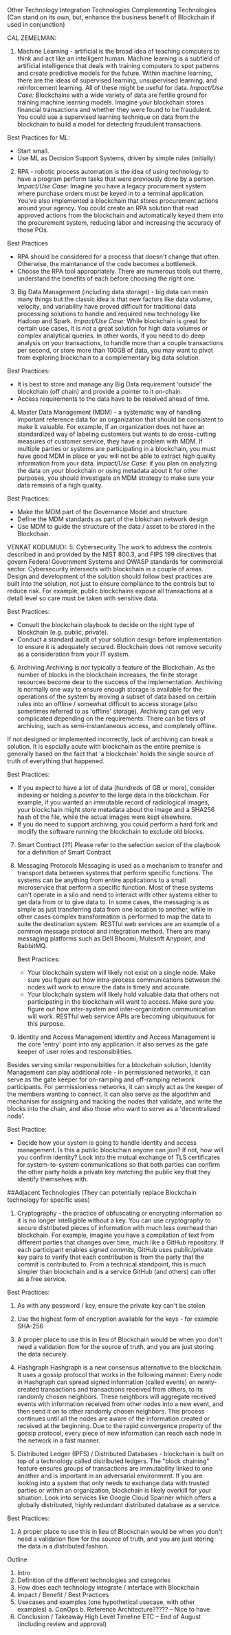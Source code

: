 Other Technology Integration
Technologies
Complementing Technologies (Can stand on its own, but, enhance the business benefit of Blockchain if used in conjunction)

CAL ZEMELMAN:
1.	Machine Learning - artificial is the broad idea of teaching computers to think and act like an intelligent human. Machine learning is a subfield of artificial intelligence that deals with training computers to spot patterns and create predictive models for the future. Within machine learning, there are the ideas of supervised learning, unsupervised learning, and reinforcement learning. All of these might be useful for data. *Impact/Use Case:* Blockchains with a wide variety of data are fertile ground for training machine learning models. Imagine your blockchain stores financial transactions and whether they were found to be fraudulent. You could use a supervised learning technique on data from the blockchain to build a model for detecting fraudulent transactions.

Best Practices for ML:
* Start small.
* Use ML as Decision Support Systems, driven by simple rules (initially)

2.	RPA - robotic process automation is the idea of using technology to have a program perform tasks that were previously done by a person. *Impact/Use Case:* Imagine you have a legacy procurement system where purchase orders must be keyed in to a terminal application. You've also implemented a blockchain that stores procurement actions around your agency. You could create an RPA solution that read approved actions from the blockchain and automatically keyed them into the procurement system, reducing labor and increasing the accuracy of those POs.

Best Practices
* RPA should be considered for a process that doesn't change that often. Otherwise, the maintanance of the code becomes a bottleneck.
* Choose the RPA tool appropriately. There are numerous tools out therre, understand the benefits of each before choosing the right one.

3.	Big Data Management (including data storage) - big data can mean many things but the classic idea  is that new factors like data volume, velocity, and variability have proved difficult for traditional data processing solutions to handle and required new technology like Hadoop and Spark. *Impact/Use Case:* While blockchain is great for certain use cases, it is _not_ a great solution for high data volumes or complex analytical queries. In other words, if you need to do deep analysis on your transactions, to handle more than a couple transactions per second, or store more than 100GB of data, you may want to pivot from exploring blockchain to a complementary big data solution.

Best Practices:
* It is best to store and manage any Big Data requirement 'outside' the blockchain (off chain) and provide a pointer to it on-chain.
* Access requirements to the data have to be resolved ahead of time.

4.	Master Data Management (MDM) - a systematic way of handling important reference data for an organization that should be consistent to make it valuable. For example, if an organization does not have an standardized way of labeling customers but wants to do cross-cutting measures of customer service, they have a problem with MDM. If multiple parties or systems are participating in a blockchain, you must have good MDM in place or you will not be able to extract high quality information from your data. *Impact/Use Case:* if you plan on analyzing the data on your blockchain or using metadata about it for other purposes, you should investigate an MDM strategy to make sure your data remains of a high quality. 

Best Practices:
* Make the MDM part of the Governance Model and structure.
* Define the MDM standards as part of the blokchain network design
* Use MDM to guide the structure of the data / asset to be stored in the Blockchain.

VENKAT KODUMUDI:
5.	Cybersecurity
    The work to address the controls described in and provided by the NIST 800.3, and FIPS 199 directives that govern Federal Government Systems and OWASP standards for commercial sector. Cybersecurity intersects with blockchain in a couple of areas. Design and development of the solution should follow best practices are built into the solution, not just to ensure compliance to the controls but to reduce risk. For example, public blockchains expose all transactions at a detail level so care must be taken with sensitive data. 
    
Best Practices:
* Consult the blockchain playbook to decide on the right type of blockchain (e.g. public, private).
* Conduct a standard audit of your solution design before implementation to ensure it is adequately secured. Blockchain does not remove security as a consideration from your IT system.

6.	Archiving
    Archiving is *not* typically a feature of the Blockchain. As the number of blocks in the blockchain increases, the finite storage resources become dear to the success of the implementation. Archiving is normally one way to ensure enough storage is available for the operations of the system by moving a subset of data based on certain rules into an offline / somewhat difficult to access storage (also sometimes referred to as 'offline' storage). Archiving can get very complicated depending on the requirements. There can be tiers of archiving, such as semi-instantaneous access, and completely offline.

If not designed or implemented incorrectly, lack of archiving can break a solution. It is espcially acute with blockchain as the entire premise is generally based on the fact that 'a blockchain' holds the single source of truth of everything that happened. 

Best Practices:
* If you expect to have a lot of data (hundreds of GB or more), consider indexing or holding a _pointer_ to the large data in the blockchain. For example, if you wanted an immutable record of radiological images, your blockchain might store metadata about the image and a SHA256 hash of the file, while the actual images were kept elsewhere.
* If you do need to support archiving, you could perform a hard fork and modify the software running the blockchain to exclude old blocks.

7.	Smart Contract (??)
    Please refer to the selection secion of the playbook for a definition of Smart Contract

8.	Messaging Protocols 
    Messaging is used as a mechanism to transfer and transport data between systems that perform specific functions. The systems can be anything from entire applications to a small microservice that perform a specific function. Most of these systems can't operate in a silo and need to interact with other systems either to get data from or to give data to. In some cases, the messaging is as simple as just transferring data from one location to another, while in other cases complex transformation is performed to map the data to suite the destination system. RESTful web services are an example of a common message protocol and integration method. There are many messaging platforms such as Dell Bhoomi, Mulesoft Anypoint, and RabbitMQ. 
    
    
    Best Practices:
    * Your blockchain system will likely not exist on a single node. Make sure you figure out how intra-process communications between the nodes will work to ensure the data is timely and accurate.
    * Your blockchain system will likely hold valuable data that others not participating in the blockchain will want to access. Make sure you figure out how inter-system and inter-organization communication will work. RESTful web service APIs are becoming ubiquituous for this purpose.

    
9. Identity and Access Management
Identity and Access Management is the core 'entry' point into any application. It also serves as the gate keeper of user roles and responsibilities.

Besides serving similar responsibiities for a blockchain solution, Identity Management can play additional role - in permissioned networks, it can serve as the gate keeper for on-ramping and off-ramping network participants. For permissionless networks, it can simply act as the keeper of the members wanting to connect. It can also serve as the algorithm and mechanism for assigning and tracking the nodes that validate, and write the blocks into the chain, and also those who want to serve as a 'decentralized node'.

Best Practice:
* Decide how your system is going to handle identity and access management. Is this a public blockchain anyone can join? If not, how will you confirm identity? Look into the mutual exchange of TLS certificates for system-to-system communications so that both parties can confirm the other party holds a private key matching the public key that they identify themselves with.

##Adjacent Technologies 
(They can potentially replace Blockchain technology for specific uses)
1.	Cryptography - the practice of obfuscating or encrypting information so it is no longer intelligible without a key. You can use cryptography to secure distributed pieces of information with much less overhead than blockchain. For example, imagine you have a compilation of text from different parties that changes over time, much like a GitHub repository. If each participant enables _signed commits_, GitHub uses public/private key pairs to verify that each contribution is from the party that the commit is contributed to. From a technical standpoint, this is much simpler than blockchain and is a service GitHub (and others) can offer as a free service.


Best Practices:
1. As with any password / key, ensure the private key can't be stolen
2. Use the highest form of encryption available for the keys - for example SHA-256
3. A proper place to use this in lieu of Blockchain would be when you don't need a validation flow for the source of truth, and you are just storing the data securely.


2.	Hashgraph
Hashgraph is a new consensus alternative to the blockchain. It uses a gossip protocol that works in the following manner: Every node in Hashgraph can spread signed information (called events) on newly-created transactions and transactions received from others, to its randomly chosen neighbors. These neighbors will aggregate received events with information received from other nodes into a new event, and then send it on to other randomly chosen neighbors. This process continues until all the nodes are aware of the information created or received at the beginning. Due to the rapid convergence property of the gossip protocol, every piece of new information can reach each node in the network in a fast manner.
3.	Distributed Ledger (IPFS) / Distributed Databases  - blockchain is built on top of a technology called distributed ledgers. The "block chaining" feature ensures groups of transactions are immutability linked to one another and is important in an adversarial environment. If you are looking into a system that only needs to exchange data with trusted parties or within an organization, blockchain is likely overkill for your situation. Look into services like Google Cloud Spanner which offers a globally distributed, highly redundant distributed database as a service.

Best Practices:
1. A proper place to use this in lieu of Blockchain would be when you don't need a validation flow for the source of truth, and you are just storing the data in a distributed fashion.

Outline
1.	Intro
2.	Definition of the different technologies and categories
3.	How does each technology integrate / interface with Blockchain
4.	Impact / Benefit / Best Practices
5.	Usecases and examples (one hypothetical usecase, with other examples)
a.	ConOps
b.	Reference Architecture????? – Nice to have
6.	Conclusion / Takeaway
High Level Timeline
ETC – End of August (including review and approval)
